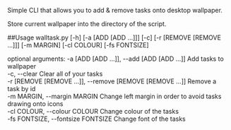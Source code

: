 Simple CLI that allows you to add & remove tasks onto desktop wallpaper.

Store current wallpaper into the directory of the script.

##Usage
walltask.py [-h] [-a [ADD [ADD ...]]] [-c] [-r [REMOVE [REMOVE ...]]]
                   [-m MARGIN] [-cl COLOUR] [-fs FONTSIZE]


optional arguments:
  -a [ADD [ADD ...]], --add [ADD [ADD ...]]
                        Add tasks to wallpaper<br />
  -c, --clear           Clear all of your tasks<br />
  -r [REMOVE [REMOVE ...]], --remove [REMOVE [REMOVE ...]]
                        Remove a task by id<br />
  -m MARGIN, --margin MARGIN
                        Change left margin in order to avoid tasks drawing onto icons<br />
  -cl COLOUR, --colour COLOUR
                        Change colour of the tasks<br />
  -fs FONTSIZE, --fontsize FONTSIZE
                        Change font of the tasks<br />

